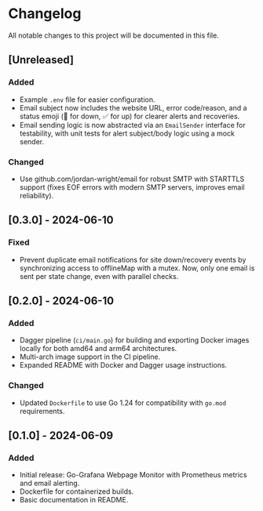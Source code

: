 # Changelog

All notable changes to this project will be documented in this file.

## [Unreleased]
### Added
- Example `.env` file for easier configuration.
- Email subject now includes the website URL, error code/reason, and a status emoji (🚨 for down, ✅ for up) for clearer alerts and recoveries.
- Email sending logic is now abstracted via an `EmailSender` interface for testability, with unit tests for alert subject/body logic using a mock sender.
### Changed
- Use github.com/jordan-wright/email for robust SMTP with STARTTLS support (fixes EOF errors with modern SMTP servers, improves email reliability).

## [0.3.0] - 2024-06-10
### Fixed
- Prevent duplicate email notifications for site down/recovery events by synchronizing access to offlineMap with a mutex. Now, only one email is sent per state change, even with parallel checks.

## [0.2.0] - 2024-06-10
### Added
- Dagger pipeline (`ci/main.go`) for building and exporting Docker images locally for both amd64 and arm64 architectures.
- Multi-arch image support in the CI pipeline.
- Expanded README with Docker and Dagger usage instructions.
### Changed
- Updated `Dockerfile` to use Go 1.24 for compatibility with `go.mod` requirements.

## [0.1.0] - 2024-06-09
### Added
- Initial release: Go-Grafana Webpage Monitor with Prometheus metrics and email alerting.
- Dockerfile for containerized builds.
- Basic documentation in README. 
